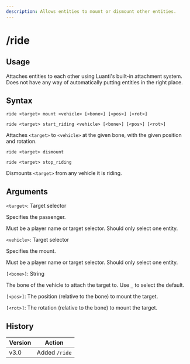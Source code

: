 ```yaml
---
description: Allows entities to mount or dismount other entities.
---
```


# /ride

## Usage

Attaches entities to each other using Luanti's built-in attachment system. Does not have any way of automatically putting entities in the right place.

## Syntax

`ride <target> mount <vehicle> [<bone>] [<pos>] [<rot>]`

`ride <target> start_riding <vehicle> [<bone>] [<pos>] [<rot>]`

Attaches `<target>` to `<vehicle>` at the given bone, with the given position and rotation.

`ride <target> dismount`&#x20;

`ride <target> stop_riding`

Dismounts `<target>` from any vehicle it is riding.

## Arguments

`<target>`: Target selector

Specifies the passenger.

Must be a player name or target selector. Should only select one entity.

`<vehicle>`: Target selector

Specifies the mount.

Must be a player name or target selector. Should only select one entity.

`[<bone>]`: String

The bone of the vehicle to attach the target to. Use `_` to select the default.

`[<pos>]`: The position (relative to the bone) to mount the target.

`[<rot>]`: The rotation (relative to the bone) to mount the target.

## History

| Version | Action        |
| ------- | ------------- |
| v3.0    | Added `/ride` |
